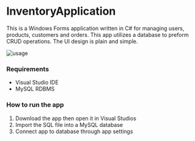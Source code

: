 # InventoryApplication

This is a Windows Forms application written in C# for managing users, products, customers and orders. This app utilizes a database to preform CRUD operations. The UI design is plain and simple.

![usage](https://imgur.com/a/0RtizkA)

### Requirements
* Visual Studio IDE
* MySQL RDBMS

### How to run the app
1. Download the app then open it in Visual Studios
2. Import the SQL file into a MySQL database
3. Connect app to database through app settings
